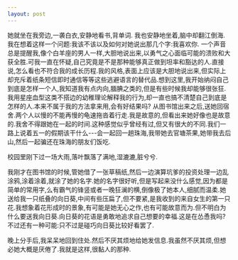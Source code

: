 ```yaml
---
layout: post
---
```


她就坐在我旁边,一袭白衣,安静地看书,背单词. 我也安静地坐着,脑中却翻江倒海.我在想着这样一个问题:我该不该以及如何对她说出那几个字:我喜欢你. 一个声音总是提醒我,像个白羊座的男人一样,大胆地说出来,以勇气之心面临可能的溃败和大获全胜.可我一直在怀疑,自己究竟是不是那种能够真正做到坦率和豁达的人.直接说,怎么看也不符合我的成长历程.我的风格,表面上应该是大胆地说出来,但实际上却充斥着纸条短信即时通信等等这些逃避语言的替代品.想到这里,我开始纳闷自己到底是怎样一个人,我知道我有点内向,腼腆之类的,但是有些时候我却能够很张狂.我用星座血型这类不搭边的幼稚理论解释我的行为,却一直也搞不清楚自己到底是怎样的人.本来不属于我的方法拿来用,会有好结果吗? 从图书馆出来之后,送她回宿舍.两个人以慢的不能再慢的龟速拖沓着行走.我是故意的,但看出来她好像也是故意的.我舍不得跟她在一起的时间.这种感觉似乎曾经有过,但又有很大的不同.我们一路上说着五一的假期该干什么---会一起回一趟珠海,我带她去官塘茶果,她带我去后山,然后一起骗还在珠海的朋友们饭吃.

校园里刚下过一场大雨,落叶飘落了满地,湿漉漉,脏兮兮.

我刚才在图书馆的时候,管她借了一张草稿纸,然后一边演算坑爹的投资处理一边乱涂鸦,涂着涂着,就涂了她的名字.她的名字很好听,但是写起来没什么感觉,因为都是简单的常用字,么有霸气的锋竖或者一晚狂澜的横,倒像极了她本人,细腻而温柔.她送给我一只纸叠的向日葵,中间有些压扁了,但不要紧,是我收到的来自女生的第一只花.我想象着花形成时的景象,有可能是她无心之作,也有可能故意而为.但不明白为什么要送我向日葵.向日葵的花语是勇敢地追求自己想要的幸福.这是在怂恿我吗?不过还有一种可能:只不过是碰巧向日葵比较好看罢了.

晚上分手后,我呆呆地回到住处.然后不厌其烦地给她发信息.我虽然不厌其烦,但想必她大概是厌倦了.我就是这样,很黏人的那种.